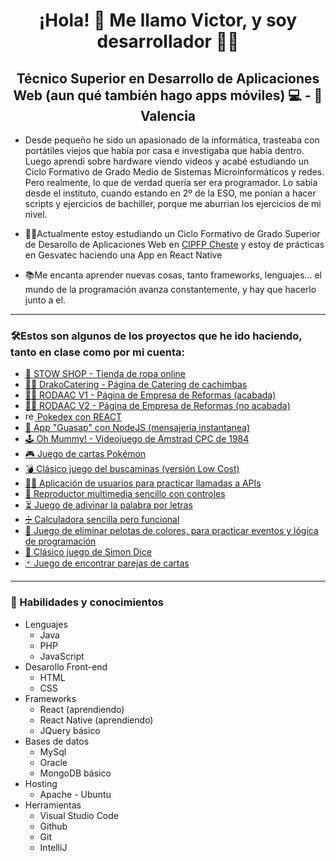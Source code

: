<h1 align="center">¡Hola! 👋 Me llamo Victor, y soy desarrollador 👨‍💻</h1>
<h2 align="center">Técnico Superior en Desarrollo de Aplicaciones Web (aun qué también hago apps móviles) 💻 - 📍 Valencia</h2>
<ul>
  <li>
    <p>Desde pequeño he sido un apasionado de la informática, trasteaba con portátiles viejos que había por casa e investigaba que había dentro. Luego aprendí sobre hardware viendo videos y acabé estudiando un Ciclo Formativo de Grado Medio de Sistemas Microinformáticos y redes. Pero realmente, lo que de verdad quería ser era programador. Lo sabia desde el instituto, cuando estando en 2º de la ESO, me ponían a hacer scripts y ejercicios de bachiller, porque me aburrian los ejercicios de mi nivel.</p>
  </li>
<li><p>👨‍🎓Actualmente estoy estudiando un Ciclo Formativo de Grado Superior de Desarollo de Aplicaciones Web en <a href="https://portal.edu.gva.es/fpcheste/">CIPFP Cheste</a> y estoy de prácticas en Gesvatec haciendo una App en React Native</p></li>
<li><p>📚Me encanta aprender nuevas cosas, tanto frameworks, lenguajes... el mundo de la programación avanza constantemente, y hay que hacerlo junto a el.</p></li>
</ul>
<hr>
<h3>🛠Estos son algunos de los proyectos que he ido haciendo, tanto en clase como por mi cuenta:</h3>
<ul>
  <li><a target="_blank" href="https://stow.victorcorral.com">🛒 STOW SHOP - Tienda de ropa online</a></li>
  <li><a target="_blank" href="https://drakocatering.victorcorral.com">👨‍🍳 DrakoCatering - Página de Catering de cachimbas</a></li>
  <li><a target="_blank" href="https://rodaac1.victorcorral.com">👷‍♂️ RODAAC V1 - Página de Empresa de Reformas (acabada)</a></li>
  <li><a target="_blank" href="https://rodaac.victorcorral.com">👷‍♂️ RODAAC V2 - Página de Empresa de Reformas (no acabada)</a></li>
  <li><a target="_blank" href="https://daw.victorcorral.com/pokedex-REACT/"> <img height="15" width="15" alt="react" src="https://upload.wikimedia.org/wikipedia/commons/thumb/a/a7/React-icon.svg/1200px-React-icon.svg.png"> Pokedex con REACT</a></li>
  <li><a target="_blank" href="https://guasap.victorcorral.com">📩 App "Guasap" con NodeJS (mensajeria instantanea)</a></li>
  <li><a target="_blank" href="https://daw.victorcorral.com/ohMummy">🕹 Oh Mummy! - Videojuego de Amstrad CPC de 1984</a></li>
  <li><a target="_blank" href="https://daw.victorcorral.com/combate-cartas-pokemon">🎮 Juego de cartas Pokémon</a></li>
  <li><a target="_blank" href="https://daw.victorcorral.com/buscaminas">💣 Clásico juego del buscaminas (versión Low Cost)</a></li>
  <li><a target="_blank" href="https://daw.victorcorral.com/fetch-usuarios">🙍‍♂️ Aplicación de usuarios para practicar llamadas a APIs</a></li>
  <li><a target="_blank" href="https://daw.victorcorral.com/reproductor-multimedia">🎥 Reproductor multimedia sencillo con controles</a></li>
  <li><a target="_blank" href="https://daw.victorcorral.com/AdivinaPalabra">⏳ Juego de adivinar la palabra por letras</a></li>
  <li><a target="_blank" href="https://daw.victorcorral.com/calculadora">➗ Calculadora sencilla pero funcional</a></li>
  <li><a target="_blank" href="https://daw.victorcorral.com/eliminar-pelotas">🎯 Juego de eliminar pelotas de colores, para practicar eventos y lógica de programación</a></li>
  <li><a target="_blank" href="https://daw.victorcorral.com/simon-dice">📏 Clásico juego de Simon Dice</a></li>
  <li><a target="_blank" href="https://daw.victorcorral.com/pareja-cartas">🃏 Juego de encontrar parejas de cartas</a></li>

</ul>
<hr>
<h3>🧠 Habilidades y conocimientos</h3>
<ul>
  <li>Lenguajes
    <ul>
      <li>Java</li>
      <li>PHP</li>
      <li>JavaScript</li>
    </ul>
  </li>
  <li>Desarollo Front-end
    <ul>
      <li>HTML</li>
      <li>CSS</li>
    </ul>
  </li>
      <li>Frameworks
    <ul>
      <li>React (aprendiendo)</li>
      <li>React Native (aprendiendo)</li>
      <li>JQuery básico</li>
    </ul>
  </li>
        <li>Bases de datos
          <ul>
            <li>MySql</li>
            <li>Oracle</li>
            <li>MongoDB básico</li>
          </ul>
  </li>
    <li>Hosting
    <ul>
      <li>Apache - Ubuntu</li>
    </ul>
  </li>
      <li>Herramientas
    <ul>
      <li>Visual Studio Code</li>
      <li>Github</li>
      <li>Git</li>
      <li>IntelliJ</li>
    </ul>
  </li>
</ul>
